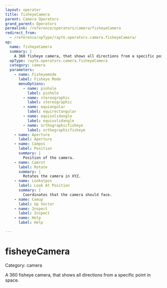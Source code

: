 ```yaml
---
layout: operator
title: fisheyeCamera
parent: Camera Operators
grand_parent: Operators
permalink: /reference/operators/camera/fisheyeCamera
redirect_from:
  - /reference/opType/raytk.operators.camera.fisheyeCamera/
op:
  name: fisheyeCamera
  summary: |
    A 360 fisheye camera, that shows all directions from a specific point in space.
  opType: raytk.operators.camera.fisheyeCamera
  category: camera
  parameters:
    - name: Fisheyemode
      label: Fisheye Mode
      menuOptions:
        - name: pinhole
          label: pinhole
        - name: stereographic
          label: stereographic
        - name: equiangular
          label: equirectangular
        - name: equisolidangle
          label: equisolidangle
        - name: orthographicfisheye
          label: orthographicfisheye
    - name: Aperture
      label: Aperture
    - name: Campos
      label: Position
      summary: |
        Position of the camera.
    - name: Camrot
      label: Rotate
      summary: |
        Rotates the camera in XYZ.
    - name: Lookatpos
      label: Look At Position
      summary: |
        Coordinates that the camera should face.
    - name: Camup
      label: Up Vector
    - name: Inspect
      label: Inspect
    - name: Help
      label: Help

---
```


# fisheyeCamera

Category: camera



A 360 fisheye camera, that shows all directions from a specific point in space.